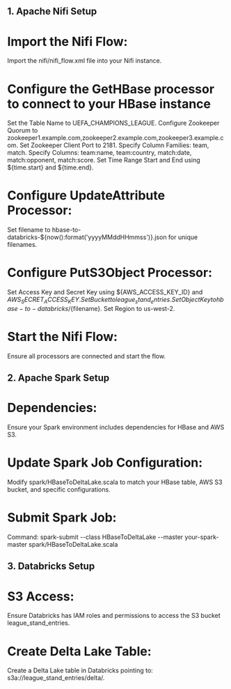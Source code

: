 ## 1. Apache Nifi Setup
# Import the Nifi Flow:
Import the nifi/nifi_flow.xml file into your Nifi instance.

# Configure the GetHBase processor to connect to your HBase instance
Set the Table Name to UEFA_CHAMPIONS_LEAGUE.
Configure Zookeeper Quorum to zookeeper1.example.com,zookeeper2.example.com,zookeeper3.example.com.
Set Zookeeper Client Port to 2181.
Specify Column Families: team, match.
Specify Columns: team:name, team:country, match:date, match:opponent, match:score.
Set Time Range Start and End using ${time.start} and ${time.end}.

# Configure UpdateAttribute Processor:
Set filename to hbase-to-databricks-${now():format('yyyyMMddHHmmss')}.json for unique filenames.

# Configure PutS3Object Processor:
Set Access Key and Secret Key using ${AWS_ACCESS_KEY_ID} and ${AWS_SECRET_ACCESS_KEY}.
Set Bucket to league_stand_entries.
Set Object Key to hbase-to-databricks/${filename}.
Set Region to us-west-2.

# Start the Nifi Flow:
Ensure all processors are connected and start the flow.


## 2. Apache Spark Setup
# Dependencies:
Ensure your Spark environment includes dependencies for HBase and AWS S3.

# Update Spark Job Configuration:
Modify spark/HBaseToDeltaLake.scala to match your HBase table, AWS S3 bucket, and specific configurations.

# Submit Spark Job:
Command: spark-submit --class HBaseToDeltaLake --master your-spark-master spark/HBaseToDeltaLake.scala


## 3. Databricks Setup
# S3 Access:
Ensure Databricks has IAM roles and permissions to access the S3 bucket league_stand_entries.

# Create Delta Lake Table:
Create a Delta Lake table in Databricks pointing to: s3a://league_stand_entries/delta/.
